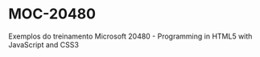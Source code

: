 MOC-20480
=========

Exemplos do treinamento Microsoft 20480 - Programming in HTML5 with JavaScript and CSS3

